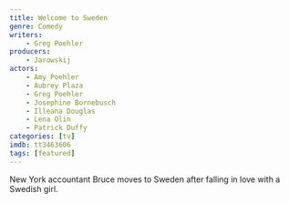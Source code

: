 ```yaml
---
title: Welcome to Sweden
genre: Comedy
writers:
    - Greg Poehler
producers:
    - Jarowskij
actors:
    - Amy Poehler
    - Aubrey Plaza
    - Greg Poehler
    - Josephine Bornebusch
    - Illeana Douglas
    - Lena Olin
    - Patrick Duffy
categories: [tv]
imdb: tt3463606
tags: [featured]
---
```

New York accountant Bruce moves to Sweden after falling in love with a Swedish girl.
